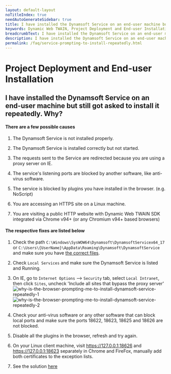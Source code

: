 ```yaml
---
layout: default-layout
noTitleIndex: true
needAutoGenerateSidebar: true
title: I have installed the Dynamsoft Service on an end-user machine but still got asked to install it repeatedly. Why?
keywords: Dynamic Web TWAIN, Project Deployment and End-user Installation, install, repeatedly
breadcrumbText: I have installed the Dynamsoft Service on an end-user machine but still got asked to install it repeatedly. Why?
description: I have installed the Dynamsoft Service on an end-user machine but still got asked to install it repeatedly. Why?
permalink: /faq/service-prompting-to-install-repeatedly.html
---
```


# Project Deployment and End-user Installation

## I have installed the Dynamsoft Service on an end-user machine but still got asked to install it repeatedly. Why?

#### There are a few possible causes

1. The Dynamsoft Service is not installed properly.

2. The Dynamsoft Service is installed correctly but not started.

3. The requests sent to the Service are redirected because you are using a proxy server on IE.

4. The service's listening ports are blocked by another software, like anti-virus software.

5. The service is blocked by plugins you have installed in the browser. (e.g. NoScript)

6. You are accessing an HTTPS site on a Linux machine.

7. You are visiting a public HTTP website with Dynamic Web TWAIN SDK integrated via Chrome v94+ (or any Chromium v94+ based browsers)

#### The respective fixes are listed below

1. Check the path `C:\Windows\SysWOW64\Dynamsoft\DynamsoftServicex64_17` or `C:\Users\{UserName}\AppData\Roaming\Dynamsoft\DynamsoftService` and make sure you have <a href="{{site.indepth}}deployment/service.html#related-files-and-folders" target="_blank">the correct files</a>.

2. Check `Local Services` and make sure the Dynamsoft Service is listed and Running.

3. On IE, go to `Internet Options` --> `Security` tab, select `Local Intranet`, then click `Sites`, uncheck 'Include all sites that bypass the proxy server'  
   ![why-is-the-browser-prompting-me-to-install-dynamsoft-service-repeatedly-1]({{site.assets}}imgs/why-is-the-browser-prompting-me-to-install-dynamsoft-service-repeatedly-1.png)
   ![why-is-the-browser-prompting-me-to-install-dynamsoft-service-repeatedly-2]({{site.assets}}imgs/why-is-the-browser-prompting-me-to-install-dynamsoft-service-repeatedly-2.png)

4. Check your anti-virus software or any other software that can block local ports and make sure the ports 18622, 18623, 18625 and 18626 are not blocked.

5. Disable all the plugins in the browser, refresh and try again.

6. On your Linux client machine, visit https://127.0.0.1:18626 and https://127.0.0.1:18623 separately in Chrome and FireFox, manually add both certificates to the exception lists.

7. See the solution <a href="https://www.dynamsoft.com/web-twain/docs/faq/http-insecure-websites-in-chromium-browser.html?ver=latest" target="_blank">here</a>
